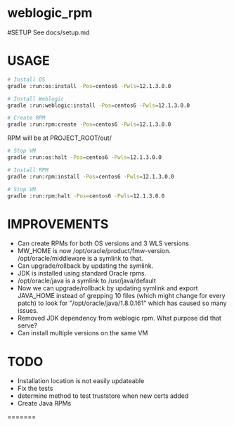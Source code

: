 # weblogic_rpm

#SETUP
See docs/setup.md


# USAGE
```bash
# Install OS
gradle :run:os:install -Pos=centos6 -Pwls=12.1.3.0.0

# Install Weblogic
gradle :run:weblogic:install -Pos=centos6 -Pwls=12.1.3.0.0

# Create RPM
gradle :run:rpm:create -Pos=centos6 -Pwls=12.1.3.0.0
```

RPM will be at PROJECT_ROOT/out/
```bash
# Stop VM
gradle :run:os:halt -Pos=centos6 -Pwls=12.1.3.0.0

# Install RPM 
gradle :run:rpm:install -Pos=centos6 -Pwls=12.1.3.0.0

# Stop VM
gradle :run:rpm:halt -Pos=centos6 -Pwls=12.1.3.0.0

```

# IMPROVEMENTS
- Can create RPMs for both OS versions and 3 WLS versions 
- MW_HOME is now /opt/oracle/product/fmw-version.  /opt/oracle/middleware is a symlink to that.
- Can upgrade/rollback by updating the symlink.
- JDK is installed using standard Oracle rpms.  
- /opt/oracle/java is a symlink to /usr/java/default
- Now we can upgrade/rollback by updating symlink and export JAVA_HOME instead of grepping 10 files (which might change for every patch) to look for "/opt/oracle/java/1.8.0.161" which has caused so many issues.  
- Removed JDK dependency from weblogic rpm.  What purpose did that serve?
- Can install multiple versions on the same VM

# TODO
- Installation location is not easily updateable
- Fix the tests
- determine method to test truststore when new certs added
- Create Java RPMs 

=======


